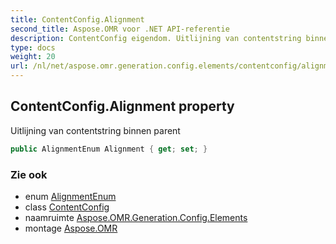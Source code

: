 ```yaml
---
title: ContentConfig.Alignment
second_title: Aspose.OMR voor .NET API-referentie
description: ContentConfig eigendom. Uitlijning van contentstring binnen parent
type: docs
weight: 20
url: /nl/net/aspose.omr.generation.config.elements/contentconfig/alignment/
---
```

## ContentConfig.Alignment property

Uitlijning van contentstring binnen parent

```csharp
public AlignmentEnum Alignment { get; set; }
```

### Zie ook

* enum [AlignmentEnum](../../../aspose.omr.generation.config.enums/alignmentenum/)
* class [ContentConfig](../)
* naamruimte [Aspose.OMR.Generation.Config.Elements](../../contentconfig/)
* montage [Aspose.OMR](../../../)


